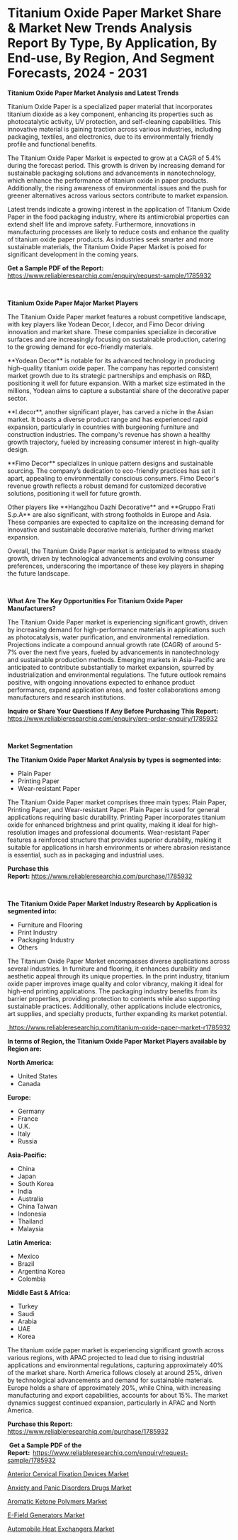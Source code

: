 <p><h1>Titanium Oxide Paper Market Share & Market New Trends Analysis Report By Type, By Application, By End-use, By Region, And Segment Forecasts, 2024 - 2031</h1></p><p><strong>Titanium Oxide Paper Market Analysis and Latest Trends</strong></p>
<p><p>Titanium Oxide Paper is a specialized paper material that incorporates titanium dioxide as a key component, enhancing its properties such as photocatalytic activity, UV protection, and self-cleaning capabilities. This innovative material is gaining traction across various industries, including packaging, textiles, and electronics, due to its environmentally friendly profile and functional benefits.</p><p>The Titanium Oxide Paper Market is expected to grow at a CAGR of 5.4% during the forecast period. This growth is driven by increasing demand for sustainable packaging solutions and advancements in nanotechnology, which enhance the performance of titanium oxide in paper products. Additionally, the rising awareness of environmental issues and the push for greener alternatives across various sectors contribute to market expansion.</p><p>Latest trends indicate a growing interest in the application of Titanium Oxide Paper in the food packaging industry, where its antimicrobial properties can extend shelf life and improve safety. Furthermore, innovations in manufacturing processes are likely to reduce costs and enhance the quality of titanium oxide paper products. As industries seek smarter and more sustainable materials, the Titanium Oxide Paper Market is poised for significant development in the coming years.</p></p>
<p><strong>Get a Sample PDF of the Report:&nbsp;</strong> <a href="https://www.reliableresearchiq.com/enquiry/request-sample/1785932?utm_campaign=1499&utm_medium=2&utm_source=Github&utm_content=ia&utm_term=13102024&utm_id=titanium-oxide-paper">https://www.reliableresearchiq.com/enquiry/request-sample/1785932</a></p>
<p>&nbsp;</p>
<p><strong>Titanium Oxide Paper Major Market Players</strong></p>
<p><p>The Titanium Oxide Paper market features a robust competitive landscape, with key players like Yodean Decor, I.decor, and Fimo Decor driving innovation and market share. These companies specialize in decorative surfaces and are increasingly focusing on sustainable production, catering to the growing demand for eco-friendly materials.</p><p>**Yodean Decor** is notable for its advanced technology in producing high-quality titanium oxide paper. The company has reported consistent market growth due to its strategic partnerships and emphasis on R&D, positioning it well for future expansion. With a market size estimated in the millions, Yodean aims to capture a substantial share of the decorative paper sector.</p><p>**I.decor**, another significant player, has carved a niche in the Asian market. It boasts a diverse product range and has experienced rapid expansion, particularly in countries with burgeoning furniture and construction industries. The company's revenue has shown a healthy growth trajectory, fueled by increasing consumer interest in high-quality design.</p><p>**Fimo Decor** specializes in unique pattern designs and sustainable sourcing. The company’s dedication to eco-friendly practices has set it apart, appealing to environmentally conscious consumers. Fimo Decor's revenue growth reflects a robust demand for customized decorative solutions, positioning it well for future growth.</p><p>Other players like **Hangzhou Dazhi Decorative** and **Gruppo Frati S.p.A** are also significant, with strong footholds in Europe and Asia. These companies are expected to capitalize on the increasing demand for innovative and sustainable decorative materials, further driving market expansion.</p><p>Overall, the Titanium Oxide Paper market is anticipated to witness steady growth, driven by technological advancements and evolving consumer preferences, underscoring the importance of these key players in shaping the future landscape.</p></p>
<p>&nbsp;</p>
<p><strong>What Are The Key Opportunities For Titanium Oxide Paper Manufacturers?</strong></p>
<p><p>The Titanium Oxide Paper market is experiencing significant growth, driven by increasing demand for high-performance materials in applications such as photocatalysis, water purification, and environmental remediation. Projections indicate a compound annual growth rate (CAGR) of around 5-7% over the next five years, fueled by advancements in nanotechnology and sustainable production methods. Emerging markets in Asia-Pacific are anticipated to contribute substantially to market expansion, spurred by industrialization and environmental regulations. The future outlook remains positive, with ongoing innovations expected to enhance product performance, expand application areas, and foster collaborations among manufacturers and research institutions.</p></p>
<p><strong>Inquire or Share Your Questions If Any Before Purchasing This Report:</strong> <a href="https://www.reliableresearchiq.com/enquiry/pre-order-enquiry/1785932?utm_campaign=1499&utm_medium=2&utm_source=Github&utm_content=ia&utm_term=13102024&utm_id=titanium-oxide-paper">https://www.reliableresearchiq.com/enquiry/pre-order-enquiry/1785932</a></p>
<p>&nbsp;</p>
<p><strong>Market Segmentation</strong></p>
<p><strong>The Titanium Oxide Paper Market Analysis by types is segmented into:</strong></p>
<p><ul><li>Plain Paper</li><li>Printing Paper</li><li>Wear-resistant Paper</li></ul></p>
<p><p>The Titanium Oxide Paper market comprises three main types: Plain Paper, Printing Paper, and Wear-resistant Paper. Plain Paper is used for general applications requiring basic durability. Printing Paper incorporates titanium oxide for enhanced brightness and print quality, making it ideal for high-resolution images and professional documents. Wear-resistant Paper features a reinforced structure that provides superior durability, making it suitable for applications in harsh environments or where abrasion resistance is essential, such as in packaging and industrial uses.</p></p>
<p><strong>Purchase this Report:&nbsp;</strong><a href="https://www.reliableresearchiq.com/purchase/1785932?utm_campaign=1499&utm_medium=2&utm_source=Github&utm_content=ia&utm_term=13102024&utm_id=titanium-oxide-paper">https://www.reliableresearchiq.com/purchase/1785932</a></p>
<p>&nbsp;</p>
<p><strong>The Titanium Oxide Paper Market Industry Research by Application is segmented into:</strong></p>
<p><ul><li>Furniture and Flooring</li><li>Print Industry</li><li>Packaging Industry</li><li>Others</li></ul></p>
<p><p>The Titanium Oxide Paper Market encompasses diverse applications across several industries. In furniture and flooring, it enhances durability and aesthetic appeal through its unique properties. In the print industry, titanium oxide paper improves image quality and color vibrancy, making it ideal for high-end printing applications. The packaging industry benefits from its barrier properties, providing protection to contents while also supporting sustainable practices. Additionally, other applications include electronics, art supplies, and specialty products, further expanding its market potential.</p></p>
<p><a href="https://www.reliableresearchiq.com/titanium-oxide-paper-market-r1785932?utm_campaign=1499&utm_medium=2&utm_source=Github&utm_content=ia&utm_term=13102024&utm_id=titanium-oxide-paper">&nbsp;https://www.reliableresearchiq.com/titanium-oxide-paper-market-r1785932</a></p>
<p><strong>In terms of Region, the Titanium Oxide Paper Market Players available by Region are:</strong></p>
<p>
    <p> <strong> North America: </strong>
        <ul>
            <li>United States</li>
            <li>Canada</li>
        </ul>
        </p> 
    <p> <strong> Europe: </strong>
        <ul>
            <li>Germany</li>
            <li>France</li>
            <li>U.K.</li>
            <li>Italy</li>
            <li>Russia</li>
        </ul>
        </p> 
    <p> <strong> Asia-Pacific: </strong>
        <ul>
            <li>China</li>
            <li>Japan</li>
            <li>South Korea</li>
            <li>India</li>
            <li>Australia</li>
            <li>China Taiwan</li>
            <li>Indonesia</li>
            <li>Thailand</li>
            <li>Malaysia</li>
        </ul>
        </p> 
    <p> <strong> Latin America: </strong>
        <ul>
            <li>Mexico</li>
            <li>Brazil</li>
            <li>Argentina Korea</li>
            <li>Colombia</li>
        </ul>
        </p> 
    <p> <strong> Middle East & Africa: </strong>
        <ul>
            <li>Turkey</li>
            <li>Saudi</li>
            <li>Arabia</li>
            <li>UAE</li>
            <li>Korea</li>
        </ul>
    </p>
    </p>
<p><p>The titanium oxide paper market is experiencing significant growth across various regions, with APAC projected to lead due to rising industrial applications and environmental regulations, capturing approximately 40% of the market share. North America follows closely at around 25%, driven by technological advancements and demand for sustainable materials. Europe holds a share of approximately 20%, while China, with increasing manufacturing and export capabilities, accounts for about 15%. The market dynamics suggest continued expansion, particularly in APAC and North America.</p></p>
<p><strong>Purchase this Report: </strong><a href="https://www.reliableresearchiq.com/purchase/1785932?utm_campaign=1499&utm_medium=2&utm_source=Github&utm_content=ia&utm_term=13102024&utm_id=titanium-oxide-paper">https://www.reliableresearchiq.com/purchase/1785932</a></p>
<p>&nbsp;<strong>Get a Sample PDF of the Report:&nbsp;&nbsp;</strong><a href="https://www.reliableresearchiq.com/enquiry/request-sample/1785932?utm_campaign=1499&utm_medium=2&utm_source=Github&utm_content=ia&utm_term=13102024&utm_id=titanium-oxide-paper">https://www.reliableresearchiq.com/enquiry/request-sample/1785932</a></p>
<p><strong></strong></p>
<p><p><a href="https://www.linkedin.com/pulse/global-anterior-cervical-fixation-devices-industry-analysis-ismoe?utm_campaign=1499&utm_medium=2&utm_source=Github&utm_content=ia&utm_term=13102024&utm_id=titanium-oxide-paper">Anterior Cervical Fixation Devices Market</a></p><p><a href="https://www.linkedin.com/pulse/market-forecasting-change-global-anxiety-panic-disorders-drugs-eh5xc?utm_campaign=1499&utm_medium=2&utm_source=Github&utm_content=ia&utm_term=13102024&utm_id=titanium-oxide-paper">Anxiety and Panic Disorders Drugs Market</a></p><p><a href="https://www.linkedin.com/pulse/strategic-market-insights-navigating-global-aromatic-ketone-d5muf?utm_campaign=1499&utm_medium=2&utm_source=Github&utm_content=ia&utm_term=13102024&utm_id=titanium-oxide-paper">Aromatic Ketone Polymers Market</a></p><p><a href="https://www.linkedin.com/pulse/e-field-generators-market-analysis-product-segmentation-regional-mijvf?utm_campaign=1499&utm_medium=2&utm_source=Github&utm_content=ia&utm_term=13102024&utm_id=titanium-oxide-paper">E-Field Generators Market</a></p><p><a href="https://www.linkedin.com/pulse/automobile-heat-exchangers-market-trends-regional-insights-ykfhc?utm_campaign=1499&utm_medium=2&utm_source=Github&utm_content=ia&utm_term=13102024&utm_id=titanium-oxide-paper">Automobile Heat Exchangers Market</a></p></p>